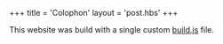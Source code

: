 +++
title = 'Colophon'
layout = 'post.hbs'
+++

This website was build with a single custom [build.js](https://github.com/fox-projects/edwinkofler.com/blob/main/build.js) file.
